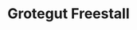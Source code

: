 ---
layout: post
title:  Grotegut Freestall
image: grotegut-freestall.jpg
categories: agricultural projects
---